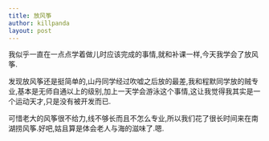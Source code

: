 ```yaml
---
title: 放风筝
author: killpanda
layout: post
---
```

我似乎一直在一点点学着做儿时应该完成的事情,就和补课一样,今天我学会了放风筝.

发现放风筝还是挺简单的,山丹同学经过吹嘘之后放的最差,我和程默同学放的贼专业,基本是无师自通以上的级别,加上一天学会游泳这个事情,这让我觉得我其实是一个运动天才,只是没有被开发而已.

可惜老大的风筝很不给力,线不够长而且不怎么专业,所以我们花了很长时间来在南湖捞风筝.好吧,姑且算是体会老人与海的滋味了.嗯.
